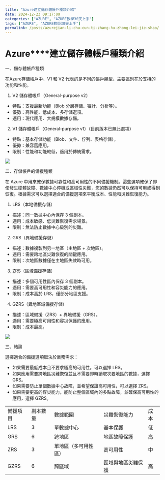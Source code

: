 ```yaml
---
title: "Azure建立儲存體帳戶種類介紹"
date: 2024-12-23 09:17:00
categories: ["AZURE", "AZURE教學30天上手"]
tags: ["AZURE", "AZURE教學30天上手"]
permalink: /posts/azurejian-li-chu-cun-ti-zhang-hu-zhong-lei-jie-shao/
---
```

# **Azure****建立儲存體帳戶種類介紹**

一、儲存體帳戶種類

在Azure存儲帳戶中，V1 和 V2 代表的是不同的帳戶類型，主要區別在於支持的功能和性能。

1. V2 儲存體帳戶（General-purpose v2）

* 特點：支援最新功能（Blob 分層存儲、審計、分析等）。
* 優勢：高性能、低成本、多存儲選項。
* 適用：現代應用、大規模數據存儲。

2. V1 儲存體帳戶（General-purpose v1）（目前版本已無此選項）

* 特點：基本存儲功能（Blob、文件、佇列、表格存儲）。
* 優勢：兼容舊應用。
* 限制：性能和功能較低，適用於傳統需求。

[![](https://blogger.googleusercontent.com/img/a/AVvXsEisPzD1KNWVoy5mAt5ZkgeIAf4zYf7u7V0a2q1p3s6BupirUyXiGjufylxj69DvU7-F2nRsSueojk3ogigxtkusnRsHZgs2V3lOJQ670yE91z0rLfi7jvzqoKLyvnXNiWpFWkVCCPwNoDG0Z3Uhuj919IXaHgA2YrTDQBQDaCtOoRG-77-DxJDQSnboBWI=w643-h511)](https://blogger.googleusercontent.com/img/a/AVvXsEisPzD1KNWVoy5mAt5ZkgeIAf4zYf7u7V0a2q1p3s6BupirUyXiGjufylxj69DvU7-F2nRsSueojk3ogigxtkusnRsHZgs2V3lOJQ670yE91z0rLfi7jvzqoKLyvnXNiWpFWkVCCPwNoDG0Z3Uhuj919IXaHgA2YrTDQBQDaCtOoRG-77-DxJDQSnboBWI)

二、存儲帳戶的備援種類

在 Azure 中用來確保數據可靠性和高可用性的不同備援機制。這些選項確保了即使發生硬體故障、數據中心停機或區域性災難，您的數據仍然可以保持可用或得到恢復。根據需求可以選擇適合的備援選項來平衡成本、性能和災難恢復能力。

1. LRS（本地備援存儲）

* 描述：同一數據中心內保存 3 個副本。
* 適用：成本敏感、低災難恢復需求場景。
* 限制：無法防止數據中心級別的災難。

2. GRS（異地備援存儲）

* 描述：數據複製到另一地區（主地區 + 次地區）。
* 適用：需要跨地區災難恢復的關鍵應用。
* 限制：次地區數據僅在主地區失效時可用。

3. ZRS（區域備援存儲）

* 描述：多個可用性區內保存 3 個副本。
* 適用：需要高可用性和容災能力的應用。
* 限制：成本高於 LRS，僅部分地區支援。

4. GZRS（異地區域備援存儲）

* 描述：區域備援（ZRS）+ 異地備援（GRS）。
* 適用：需要極高可用性和容災保護的應用。
* 限制：成本最高。

[![](https://blogger.googleusercontent.com/img/a/AVvXsEjhesGdC316-7SrOiOs_fHxawS8ya8BMgCbABuo-ifFN2w-bhvhbbkb7wtXGOgV-whrUwzWv-0v13GpE6d6rp9nzn05hi9c0lWoAUOtxx_M231l7J4cpkCdCLreuk8legpP-0ipp6TOBbcSM4EtdxHBgiqD0nZsIelYxTBNzth5anqrEzcNOAauCEAuwhI=w640-h502)](https://blogger.googleusercontent.com/img/a/AVvXsEjhesGdC316-7SrOiOs_fHxawS8ya8BMgCbABuo-ifFN2w-bhvhbbkb7wtXGOgV-whrUwzWv-0v13GpE6d6rp9nzn05hi9c0lWoAUOtxx_M231l7J4cpkCdCLreuk8legpP-0ipp6TOBbcSM4EtdxHBgiqD0nZsIelYxTBNzth5anqrEzcNOAauCEAuwhI)

三、結論

選擇適合的備援選項取決於業務需求：

* 如果需要最低成本且不要求極高的可用性，可以選擇 LRS。
* 如果應用需要跨地區災難恢復並且不需要即時讀取次要地區的數據，選擇 GRS。
* 如果需要防止單個數據中心故障，並希望保證高可用性，可以選擇 ZRS。
* 如果需要更高的容災能力，能防止整個區域內的多點故障，並確保高可用性的應用，選擇 GZRS。

|  |  |  |  |  |
| --- | --- | --- | --- | --- |
| 備援項目 | 副本數量 | 數據範圍 | 災難恢復能力 | 成本 |
| LRS | 3 | 單數據中心 | 基本保護 | 低 |
| GRS | 6 | 跨地區 | 地區故障保護 | 高 |
| ZRS | 3 | 單地區（多可用性區） | 高可用性 | 中 |
| GZRS | 6 | 跨區域 | 區域與地區災難保護 | 高 |